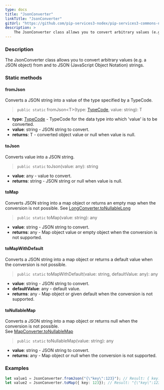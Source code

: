 ```yaml
---
type: docs
title: "JsonConverter"
linkTitle: "JsonConverter"
gitUrl: "https://github.com/pip-services3-nodex/pip-services3-commons-nodex"
description: > 
    The JsonConverter class allows you to convert arbitrary values (e.g. a JSON object) from and to JSON (JavaScript Object Notation) strings.
---
```


### Description

The JsonConverter class allows you to convert arbitrary values (e.g. a JSON object) from and to JSON (JavaScript Object Notation) strings.

### Static methods

#### fromJson
Converts a JSON string into a value of the type specified by a TypeCode.

> `public static` fromJson\<T\>(type: [TypeCode](../type_code), value: string): T

- **type**: [TypeCode](../type_code) - TypeCode for the data type into which 'value' is to be converted.
- **value**: string - JSON string to convert.
- **returns**: T - converted object value or null when value is null.

#### toJson
Converts value into a JSON string.

> `public static` toJson(value: any): string

- **value**: any - value to convert.
- **returns**: string - JSON string or null when value is null.

#### toMap
Converts JSON string into a map object or returns an empty map when the conversion is not possible.
See [LongConverter.toNullableLong](../long_converter/#tonullablelong)

> `public static` toMap(value: string): any

- **value**: string - JSON string to convert.
- **returns**: any - Map object value or empty object when the conversion is not supported.

#### toMapWithDefault
Converts a JSON string into a map object or returns a default value when the conversion is not possible.

> `public static` toMapWithDefault(value: string, defaultValue: any): any

- **value**: string - JSON string to convert.
- **defaultValue**: any - default value.
- **returns**: any - Map object or given default when the conversion is not supported.


#### toNullableMap
Converts a JSON string into a map object or returns null when the conversion is not possible.  
See [MapConverter.toNullableMap](../map_converter/#tonullablemap)

> `public static` toNullableMap(value: string): any 

- **value**: string - JSON string to convert.
- **returns**: any - Map object or null when the conversion is not supported.


### Examples

```typescript
let value1 = JsonConverter.fromJson("{\"key\":123}"); // Result: { key: 123 }
let value2 = JsonConverter.toMap({ key: 123}); // Result: "{\"key\":123}"

```
